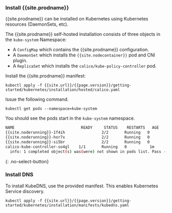 ### Install {{site.prodname}}
{{site.prodname}} can be installed on Kubernetes using Kubernetes resources (DaemonSets, etc).

The {{site.prodname}} self-hosted installation consists of three objects in the `kube-system` Namespace:

- A `ConfigMap` which contains the {{site.prodname}} configuration.
- A `DaemonSet` which installs the `{{site.nodecontainer}}` pod and CNI plugin.
- A `ReplicaSet` which installs the `calico/kube-policy-controller` pod.

Install the {{site.prodname}} manifest:

```shell
kubectl apply -f {{site.url}}/{{page.version}}/getting-started/kubernetes/installation/hosted/calico.yaml
```

Issue the following command.

```shell
kubectl get pods --namespace=kube-system
```

You should see the pods start in the `kube-system` namespace.

```bash
NAME                             READY     STATUS    RESTARTS   AGE
{{site.noderunning}}-1f4ih                2/2       Running   0          1m
{{site.noderunning}}-hor7x                2/2       Running   0          1m
{{site.noderunning}}-si5br                2/2       Running   0          1m
calico-kube-controller-so4gl    1/1       Running   0          1m
  info: 1 completed object(s) was(were) not shown in pods list. Pass --show-all to see all objects.
```
{: .no-select-button}

### Install DNS

To install KubeDNS, use the provided manifest.  This enables Kubernetes Service discovery.

```shell
kubectl apply -f {{site.url}}/{{page.version}}/getting-started/kubernetes/installation/manifests/kubedns.yaml
```
